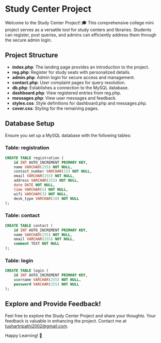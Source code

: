 # Study Center Project

Welcome to the Study Center Project! 🎓 This comprehensive college mini project serves as a versatile tool for study centers and libraries. Students can register, post queries, and admins can efficiently address them through the secure admin login.

## Project Structure

- **index.php**: The landing page provides an introduction to the project.
- **reg.php**: Register for study seats with personalized details.
- **admin.php**: Admin login for secure access and management.
- **contact.php**: User complaint pages for query resolution.
- **db.php**: Establishes a connection to the MySQL database.
- **dashboard.php**: View registered entries from reg.php.
- **messages.php**: View user messages and feedback.
- **styles.css**: Style definitions for dashboard.php and messages.php.
- **cover.css**: Styling for the remaining pages.

## Database Setup

Ensure you set up a MySQL database with the following tables:

### Table: registration

```sql
CREATE TABLE registration (
    id INT AUTO_INCREMENT PRIMARY KEY,
    name VARCHAR(255) NOT NULL,
    contact_number VARCHAR(15) NOT NULL,
    email VARCHAR(255) NOT NULL,
    address VARCHAR(255) NOT NULL,
    date DATE NOT NULL,
    time VARCHAR(5) NOT NULL,
    wifi VARCHAR(3) NOT NULL,
    desk_type VARCHAR(10) NOT NULL
);
```

### Table: contact

```sql
CREATE TABLE contact (
    id INT AUTO_INCREMENT PRIMARY KEY,
    name VARCHAR(255) NOT NULL,
    email VARCHAR(255) NOT NULL,
    comment TEXT NOT NULL
);
```

### Table: login

```sql
CREATE TABLE login (
    id INT AUTO_INCREMENT PRIMARY KEY,
    username VARCHAR(255) NOT NULL,
    password VARCHAR(255) NOT NULL
);
```

## Explore and Provide Feedback!

Feel free to explore the Study Center Project and share your thoughts. Your feedback is valuable in enhancing the project. Contact me at tushartripathi2002@gmail.com.

Happy Learning! 🚀
